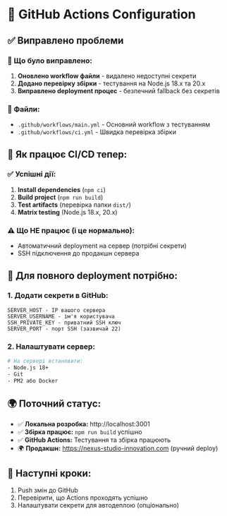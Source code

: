 # 🚀 GitHub Actions Configuration

## ✅ Виправлено проблеми

### 🔧 Що було виправлено:
1. **Оновлено workflow файли** - видалено недоступні секрети
2. **Додано перевірку збірки** - тестування на Node.js 18.x та 20.x
3. **Виправлено deployment процес** - безпечний fallback без секретів

### 📁 Файли:
- `.github/workflows/main.yml` - Основний workflow з тестуванням
- `.github/workflows/ci.yml` - Швидка перевірка збірки

## 🎯 Як працює CI/CD тепер:

### ✅ Успішні дії:
1. **Install dependencies** (`npm ci`)
2. **Build project** (`npm run build`) 
3. **Test artifacts** (перевірка папки `dist/`)
4. **Matrix testing** (Node.js 18.x, 20.x)

### ⚠️ Що НЕ працює (і це нормально):
- Автоматичний deployment на сервер (потрібні секрети)
- SSH підключення до продакшн сервера

## 🔧 Для повного deployment потрібно:

### 1. Додати секрети в GitHub:
```
SERVER_HOST - IP вашого сервера
SERVER_USERNAME - ім'я користувача 
SSH_PRIVATE_KEY - приватний SSH ключ
SERVER_PORT - порт SSH (зазвичай 22)
```

### 2. Налаштувати сервер:
```bash
# На сервері встановити:
- Node.js 18+
- Git
- PM2 або Docker
```

## 🌍 Поточний статус:
- ✅ **Локальна розробка:** http://localhost:3001
- ✅ **Збірка працює:** `npm run build` успішно
- ✅ **GitHub Actions:** Тестування та збірка працюють
- 🌍 **Продакшн:** https://nexus-studio-innovation.com (ручний deploy)

## 🚀 Наступні кроки:
1. Push змін до GitHub
2. Перевірити, що Actions проходять успішно
3. Налаштувати секрети для автодеплою (опціонально)